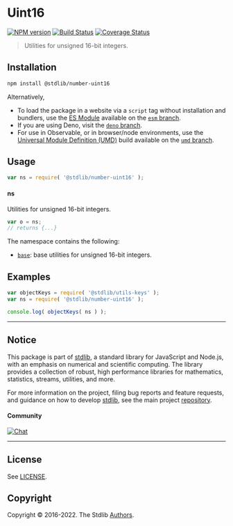 <!--

@license Apache-2.0

Copyright (c) 2018 The Stdlib Authors.

Licensed under the Apache License, Version 2.0 (the "License");
you may not use this file except in compliance with the License.
You may obtain a copy of the License at

   http://www.apache.org/licenses/LICENSE-2.0

Unless required by applicable law or agreed to in writing, software
distributed under the License is distributed on an "AS IS" BASIS,
WITHOUT WARRANTIES OR CONDITIONS OF ANY KIND, either express or implied.
See the License for the specific language governing permissions and
limitations under the License.

-->

# Uint16

[![NPM version][npm-image]][npm-url] [![Build Status][test-image]][test-url] [![Coverage Status][coverage-image]][coverage-url] <!-- [![dependencies][dependencies-image]][dependencies-url] -->

> Utilities for unsigned 16-bit integers.

<section class="installation">

## Installation

```bash
npm install @stdlib/number-uint16
```

Alternatively,

-   To load the package in a website via a `script` tag without installation and bundlers, use the [ES Module][es-module] available on the [`esm` branch][esm-url].
-   If you are using Deno, visit the [`deno` branch][deno-url].
-   For use in Observable, or in browser/node environments, use the [Universal Module Definition (UMD)][umd] build available on the [`umd` branch][umd-url].

</section>

<section class="usage">

## Usage

```javascript
var ns = require( '@stdlib/number-uint16' );
```

#### ns

Utilities for unsigned 16-bit integers.

```javascript
var o = ns;
// returns {...}
```

The namespace contains the following:

<!-- <toc pattern="*"> -->

<div class="namespace-toc">

-   <span class="signature">[`base`][@stdlib/number/uint16/base]</span><span class="delimiter">: </span><span class="description">base utilities for unsigned 16-bit integers.</span>

</div>

<!-- </toc> -->

</section>

<!-- /.usage -->

<section class="examples">

## Examples

<!-- TODO: better examples -->

<!-- eslint no-undef: "error" -->

```javascript
var objectKeys = require( '@stdlib/utils-keys' );
var ns = require( '@stdlib/number-uint16' );

console.log( objectKeys( ns ) );
```

</section>

<!-- /.examples -->

<!-- Section for related `stdlib` packages. Do not manually edit this section, as it is automatically populated. -->

<section class="related">

</section>

<!-- /.related -->

<!-- Section for all links. Make sure to keep an empty line after the `section` element and another before the `/section` close. -->


<section class="main-repo" >

* * *

## Notice

This package is part of [stdlib][stdlib], a standard library for JavaScript and Node.js, with an emphasis on numerical and scientific computing. The library provides a collection of robust, high performance libraries for mathematics, statistics, streams, utilities, and more.

For more information on the project, filing bug reports and feature requests, and guidance on how to develop [stdlib][stdlib], see the main project [repository][stdlib].

#### Community

[![Chat][chat-image]][chat-url]

---

## License

See [LICENSE][stdlib-license].


## Copyright

Copyright &copy; 2016-2022. The Stdlib [Authors][stdlib-authors].

</section>

<!-- /.stdlib -->

<!-- Section for all links. Make sure to keep an empty line after the `section` element and another before the `/section` close. -->

<section class="links">

[npm-image]: http://img.shields.io/npm/v/@stdlib/number-uint16.svg
[npm-url]: https://npmjs.org/package/@stdlib/number-uint16

[test-image]: https://github.com/stdlib-js/number-uint16/actions/workflows/test.yml/badge.svg?branch=main
[test-url]: https://github.com/stdlib-js/number-uint16/actions/workflows/test.yml?query=branch:main

[coverage-image]: https://img.shields.io/codecov/c/github/stdlib-js/number-uint16/main.svg
[coverage-url]: https://codecov.io/github/stdlib-js/number-uint16?branch=main

<!--

[dependencies-image]: https://img.shields.io/david/stdlib-js/number-uint16.svg
[dependencies-url]: https://david-dm.org/stdlib-js/number-uint16/main

-->

[chat-image]: https://img.shields.io/gitter/room/stdlib-js/stdlib.svg
[chat-url]: https://gitter.im/stdlib-js/stdlib/

[stdlib]: https://github.com/stdlib-js/stdlib

[stdlib-authors]: https://github.com/stdlib-js/stdlib/graphs/contributors

[umd]: https://github.com/umdjs/umd
[es-module]: https://developer.mozilla.org/en-US/docs/Web/JavaScript/Guide/Modules

[deno-url]: https://github.com/stdlib-js/number-uint16/tree/deno
[umd-url]: https://github.com/stdlib-js/number-uint16/tree/umd
[esm-url]: https://github.com/stdlib-js/number-uint16/tree/esm

[stdlib-license]: https://raw.githubusercontent.com/stdlib-js/number-uint16/main/LICENSE

<!-- <toc-links> -->

[@stdlib/number/uint16/base]: https://github.com/stdlib-js/number-uint16-base

<!-- </toc-links> -->

</section>

<!-- /.links -->
